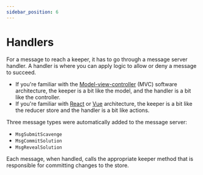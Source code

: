 ```yaml
---
sidebar_position: 6
---
```


# Handlers

For a message to reach a keeper, it has to go through a message server handler. A handler is where you can apply logic 
to  allow or deny a message to succeed.

* If you're familiar with the [Model-view-controller](https://en.wikipedia.org/wiki/Model%E2%80%93view%E2%80%93controller) 
(MVC) software architecture, the keeper is a bit like the model, and the handler is a bit like the controller. 
* If you're familiar with [React](<https://en.wikipedia.org/wiki/React_(web_framework)>) or [Vue](https://en.wikipedia.org/wiki/Vue.js) 
architecture, the keeper is a bit like the reducer store and the handler is a bit like actions.

Three message types were automatically added to the message server:

* `MsgSubmitScavenge`
* `MsgCommitSolution`
* `MsgRevealSolution`

Each message, when handled, calls the appropriate keeper method that is responsible for committing changes to the store.
